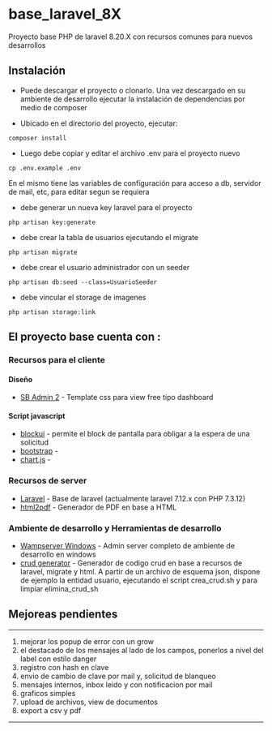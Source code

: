 # base_laravel_8X
Proyecto base PHP de laravel 8.20.X con recursos comunes para nuevos desarrollos

## Instalación
* Puede descargar el proyecto o clonarlo.
Una vez descargado en su ambiente de desarrollo ejecutar la instalación de dependencias por medio de composer

* Ubicado en el directorio del proyecto, ejecutar:
```
composer install
```
* Luego debe copiar y editar el archivo .env para el proyecto nuevo
```
cp .env.example .env
```
En el mismo tiene las variables de configuración para acceso a db, servidor de mail, etc, para editar segun se requiera

* debe generar un nueva key laravel para el proyecto
```
php artisan key:generate
```

* debe crear la tabla de usuarios ejecutando el migrate
```
php artisan migrate
```

* debe crear el usuario administrador con un seeder
```
php artisan db:seed --class=UsuarioSeeder
```
* debe vincular el storage de imagenes
```
php artisan storage:link
```

## El proyecto base cuenta con :

### Recursos para el cliente
#### Diseño
* [SB Admin 2](https://startbootstrap.com/themes/sb-admin-2/) - Template css para view free tipo dashboard
#### Script javascript
* [blockui](http://malsup.com/jquery/block/) - permite el block de pantalla para obligar a la espera de una solicitud
* [bootstrap](https://getbootstrap.com/) - 
* [chart.js](https://www.chartjs.org/) -

### Recursos de server
* [Laravel](https://laravel.com/) -	Base de laravel (actualmente laravel 7.12.x con PHP 7.3.12)
* [html2pdf](https://github.com/spipu/html2pdf) - Generador de PDF en base a HTML

### Ambiente de desarrollo y Herramientas de desarrollo
* [Wampserver Windows](http://wampserver.aviatechno.net/) - Admin server completo de ambiente de desarrollo en windows
* [crud generator](https://github.com/appzcoder/crud-generator/tree/master/doc#readme) - Generador de codigo crud en base a recursos de laravel, migrate y html. A partir de un archivo de esquema json, dispone de ejemplo la entidad usuario, ejecutando el script crea_crud.sh y para limpiar elimina_crud_sh

## Mejoreas pendientes

******
1. mejorar los popup de error con un grow
2. el destacado de los mensajes al lado de los campos, ponerlos a nivel del label con estilo danger
3. registro con hash en clave
4. envio de cambio de clave por mail y, solicitud de blanqueo
5. mensajes internos, inbox leido y con notificacion por mail
6. graficos simples
7. upload de archivos, view de documentos
8. export a csv y pdf
******
